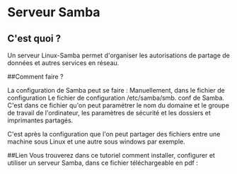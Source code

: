 # Serveur Samba

## C'est quoi ? 

Un serveur Linux-Samba permet d'organiser les autorisations de partage de données et autres services en réseau.

##Comment faire ? 

La configuration de Samba peut se faire : Manuellement, dans le fichier de configuration Le fichier de configuration /etc/samba/smb. conf de Samba. C'est dans ce fichier qu'on peut paramétrer le nom du domaine et le groupe de travail de l'ordinateur, les paramètres de sécurité et les dossiers et imprimantes partagés.

C'est après la configuration que l'on peut partager des fichiers entre une machine sous Linux et une autre sous windows par exemple.

##Lien
Vous trouverez dans ce tutoriel comment installer, configurer et utiliser un serveur Samba, dans ce fichier téléchargeable en pdf :


